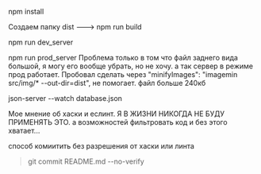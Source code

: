 npm install

Создаем папку dist ---> npm run build 

npm run dev_server

npm run prod_server
Проблема только в том что файл заднего вида большой, я могу его вообще убрать, но не хочу. а так сервер в режиме прод работает.
Пробовал сделать через "minifyImages": "imagemin src/img/* --out-dir=dist", не помогает. файл больше 240кб

json-server --watch database.json 

Мое мнение об хаски и еслинт. Я В ЖИЗНИ НИКОГДА НЕ БУДУ ПРИМЕНЯТЬ ЭТО. а возможностей фильтровать код и без этого хватает...

способ комиитить без разрешения от хаски или линта
>git commit README.md --no-verify